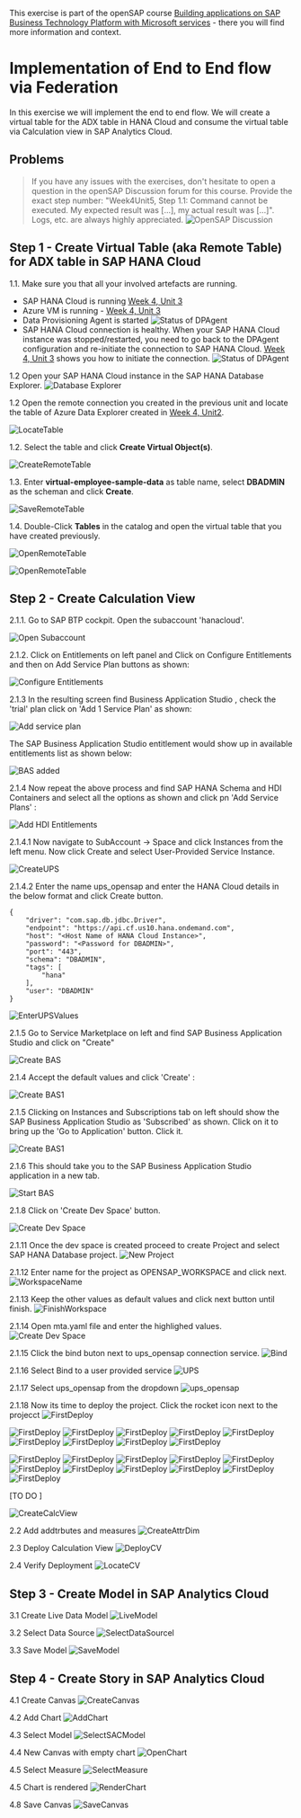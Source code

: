 
This exercise is part of the openSAP course [Building applications on SAP Business Technology Platform with Microsoft services](https://open.sap.com/courses/btpma1) - there you will find more information and context. 

# Implementation of End to End flow via Federation


In this exercise we will implement the end to end flow. We will create a virtual table for the ADX table in HANA Cloud and consume the virtual table via Calculation view in SAP Analytics Cloud. 

## Problems
> If you have any issues with the exercises, don't hesitate to open a question in the openSAP Discussion forum for this course. Provide the exact step number: "Week4Unit5, Step 1.1: Command cannot be executed. My expected result was [...], my actual result was [...]". Logs, etc. are always highly appreciated. 
 ![OpenSAP Discussion](../../images/opensap-forum.png)
 
## Step 1 - Create Virtual Table (aka Remote Table) for ADX table in SAP HANA Cloud

1.1. Make sure you that all your involved artefacts are running. 

- SAP HANA Cloud is running [Week 4, Unit 3](../Unit3/README.md#hanacloudstatus)
- Azure VM is running - [Week 4, Unit 3](../Unit3/README.md#restartvm)
- Data Provisioning Agent is started 
    ![Status of DPAgent](./images/agentstatus.png)
- SAP HANA Cloud connection is healthy. When your SAP HANA Cloud instance was stopped/restarted, you need to go back to the DPAgent configuration and re-initiate the connection to SAP HANA Cloud. [Week 4, Unit 3](../Unit3/README.md#hanaconnectioninit) shows you how to initiate the connection. 
    ![Status of DPAgent](./images/jdbc_connection_broken.png)
  
  
1.2 Open your SAP HANA Cloud instance in the SAP HANA Database Explorer. 
    ![Database Explorer](./images/databaseexplorer.png)

1.2 Open the remote connection you created in the previous unit and locate the table of Azure Data Explorer created in [Week 4, Unit2](../Unit2/README.md).

![LocateTable](./images/01-locate-table.png)

1.2. Select the table and click **Create Virtual Object(s)**.

![CreateRemoteTable](./images/02-create-remote-table.png)

1.3. Enter **virtual-employee-sample-data** as table name, select **DBADMIN** as the scheman and click **Create**.

![SaveRemoteTable](./images/03-remote-table-name.png)

1.4. Double-Click **Tables** in the catalog and open the virtual table that you have created previously.

![OpenRemoteTable](./images/04-virtual-table.png)

![OpenRemoteTable](./images/h11.png)

## Step 2 - Create Calculation View

2.1.1. Go to SAP BTP cockpit. Open the subaccount 'hanacloud'.

![Open Subaccount](./images/hanacloud_subaccount.png)

2.1.2. Click on Entitlements on left panel and Click on Configure Entitlements and then on Add Service Plan buttons as shown:

![Configure Entitlements](./images/ConfigureEntitlement.png)

2.1.3 In the resulting screen find Business Application Studio , check the 'trial' plan click on 'Add 1 Service Plan' as shown:

![Add service plan](./images/AddServicePlan.png)

The SAP Business Application Studio entitlement would show up in available entitlements list as shown below:

![BAS added](./images/BAS_added.png)

2.1.4 Now repeat the above process and find SAP HANA Schema and HDI Containers and select all the options as shown and click pn 'Add Service Plans' :

![Add HDI Entitlements](./images/HanaHDI_Entitlements.png)


2.1.4.1 Now navigate to SubAccount -> Space and click Instances from the left menu. Now click Create and select User-Provided Service Instance.

![CreateUPS](./images/u1.png)

2.1.4.2 Enter the name ups_opensap and enter the HANA Cloud details in the below format and click Create button.

 ```shell
{
    "driver": "com.sap.db.jdbc.Driver",
    "endpoint": "https://api.cf.us10.hana.ondemand.com",
    "host": "<Host Name of HANA Cloud Instance>",
    "password": "<Password for DBADMIN>",
    "port": "443",
    "schema": "DBADMIN",
    "tags": [
        "hana"
    ],
    "user": "DBADMIN"
}
 ```

![EnterUPSValues](./images/u2.png)


2.1.5 Go to Service Marketplace on left and find SAP Business Application Studio and click on "Create" 

![Create BAS](./images/BAS_create.png)

2.1.4  Accept the default values and click 'Create' :

![Create BAS1](./images/BAS_create1.png)

2.1.5 Clicking on Instances and Subscriptions tab on left should show the SAP Business Application Studio as 'Subscribed' as shown. Click on it to bring up the 'Go to Application' button. Click it.

![Create BAS1](./images/BAS_create2.png)

2.1.6 This should take you to the SAP Business Application Studio application in a new tab.

![Start BAS](./images/BAS_start1.png)

2.1.8  Click on 'Create Dev Space' button.

![Create Dev Space](./images/BAS_start2.png)

2.1.11 Once the dev space is created proceed to create Project and select SAP HANA Database project.
![New Project](./images/b1.png)

2.1.12 Enter name for the project as OPENSAP_WORKSPACE and click next.
![WorkspaceName](./images/b2.png)

2.1.13 Keep the other values as default values and click next button until finish.
![FinishWorkspace](./images/b3.png)

2.1.14 Open mta.yaml file and enter the highlighed values.
![Create Dev Space](./images/b4.png)

2.1.15 Click the bind buton next to ups_opensap connection service.
![Bind](./images/b5.png)

2.1.16 Select Bind to a user provided service
![UPS](./images/b6.png)

2.1.17 Select ups_opensap from the dropdown
![ups_opensap](./images/b7.png)

2.1.18 Now its time to deploy the project. Click the rocket icon next to the projecct
![FirstDeploy](./images/b8.png)

 ![FirstDeploy](./images/h1.png)
 ![FirstDeploy](./images/h2.png)
 ![FirstDeploy](./images/h3.png)
 ![FirstDeploy](./images/h4.png)
 ![FirstDeploy](./images/h5.png)
 ![FirstDeploy](./images/h6.png)
 ![FirstDeploy](./images/h7.png)
 ![FirstDeploy](./images/h8.png)
 ![FirstDeploy](./images/h8.png)
 
  ![FirstDeploy](./images/bh1.png)
   ![FirstDeploy](./images/bh2.png)
   ![FirstDeploy](./images/bh3.png)
   ![FirstDeploy](./images/bh4.png)
   ![FirstDeploy](./images/bh5.png)
   ![FirstDeploy](./images/bh6.png)
   ![FirstDeploy](./images/bh7.png)
   ![FirstDeploy](./images/bh8.png)
   ![FirstDeploy](./images/bh9.png)
   ![FirstDeploy](./images/bh10.png)
   ![FirstDeploy](./images/bh11.png)
 
[TO DO ]


![CreateCalcView](./images/05-calc-view.png)

2.2 Add addtrbutes and measures
![CreateAttrDim](./images/06-create-attributes-measures.png)

2.3 Deploy Calculation View
![DeployCV](./images/07-deploy-cv.png) 

2.4 Verify Deployment
![LocateCV](./images/08-locate-cv.png) 


## Step 3 - Create Model in SAP Analytics Cloud

3.1 Create Live Data Model
![LiveModel](./images/09-sac-model.png) 

3.2 Select Data Source
![SelectDataSourcel](./images/sac1.png) 

3.3 Save Model
![SaveModel](./images/11-save-model.png) 


## Step 4 - Create Story in SAP Analytics Cloud

4.1 Create Canvas
![CreateCanvas](./images/12-create-canvas.png) 

4.2 Add Chart
![AddChart](./images/13-add-chart.png) 

4.3 Select Model
![SelectSACModel](./images/14-select-model.png) 

4.4 New Canvas with empty chart
![OpenChart](./images/15-empty-chart.png) 

4.5 Select Measure
![SelectMeasure](./images/16-select-measure.png) 

4.5 Chart is rendered
![RenderChart](./images/sac2.png) 

4.8 Save Canvas
![SaveCanvas](./images/20-save-canvas.png) 




